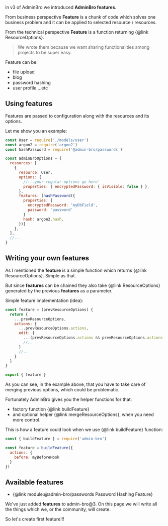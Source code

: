 in v3 of AdminBro we introduced **AdminBro features**.

From business perspective **Feature** is a chunk of code which solves one business problem and it can be applied to selected resource / resources.

From the technical perspective **Feature** is a function returning {@link ResourceOptions}.

> We wrote them because we want sharing functionalities among projects to be super easy.

Feature can be:

* file upload
* blog
* password hashing
* user profile
...etc

## Using features

Features are passed to configuration along with the resources and its options.

Let me show you an example:


```javascript
const User = require('./models/user')
const argon2 = require('argon2')
const hashPassword = require('@admin-bro/passwords')

const adminBroOptions = {
  resources: [
    {
      resource: User,
      options: {
        //...your regular options go here'
        properties: { encryptedPassword: { isVisible: false } },
      },
      features: [hashPassword({
        properties: {
          encryptedPassword: 'myDbField',
          password: 'password'
        }
        hash: argon2.hash,
      })]
    },
  ],
  //...
}
```

## Writing your own features

As I mentioned the **feature** is a simple function which returns {@link ResourceOptions}.
Simple as that.

But since **features** can be chained they also take {@link ResourceOptions}
generated by the previous **features** as a parameter.

Simple feature implementation (idea):

```javascript
const feature = (prevResourceOptions) {
  return {
    ...prevResourceOptions,
    actions: {
      ...prevResourceOptions.actions,
      edit: {
        ...(prevResourceOptions.actions && prevResourceOptions.actions.edit),
        //..
      }
      //..
    }
  }
}

export { feature }
```

As you can see, in the example above, that you have to take care of merging previous options,
which could be problematic.

Fortunately AdminBro gives you the helper functions for that:

- factory function {@link buildFeature}
- and optional helper {@link mergeResourceOptions}, when you need more control.

This is how a feature could look when we use {@link buildFeature} function:

```javascript
const { buildFeature } = require('admin-bro')

const feature = buildFeature({
  actions: {
    before: myBeforeHook
  }
})

```

## Available features

- {@link module:@admin-bro/passwords Password Hashing Feature}

We've just added **features** to admin-bro@3. On this page we will write all the things which we, or
the community, will create.

So let's create first feature!!!